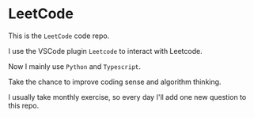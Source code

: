 # LeetCode

This is the `LeetCode` code repo.

I use the VSCode plugin `Leetcode` to interact with Leetcode.

Now I mainly use `Python` and `Typescript`.

Take the chance to improve coding sense and algorithm thinking.

I usually take monthly exercise, so every day I'll add one new question to this repo.

